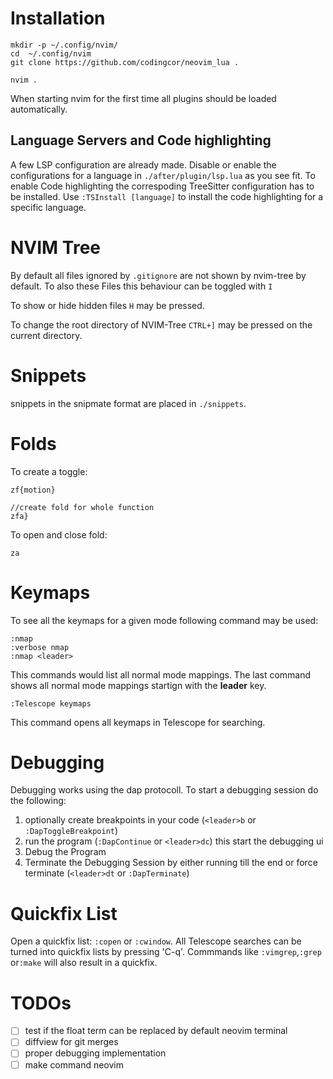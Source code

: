 # Installation

```
mkdir -p ~/.config/nvim/
cd  ~/.config/nvim
git clone https://github.com/codingcor/neovim_lua .

nvim .
```

When starting nvim for the first time all plugins should be loaded automatically.

## Language Servers and Code highlighting

A few LSP configuration are already made. 
Disable or enable the configurations for a language in `./after/plugin/lsp.lua` as you see fit.
To enable Code highlighting the correspoding TreeSitter configuration has to be installed. 
Use `:TSInstall [language]` to install the code highlighting for a specific language.

# NVIM Tree 

By default all files ignored by `.gitignore` are not shown by nvim-tree by default.
To also these Files this behaviour can be toggled with `I`

To show or hide hidden files `H` may be pressed.

To change the root directory of NVIM-Tree `CTRL+]` may be pressed on the current directory.

# Snippets

snippets in the snipmate format are placed in `./snippets`.

# Folds

To create a toggle:

```
zf{motion}

//create fold for whole function
zfa}
```

To open and close fold:

```
za
```

# Keymaps 

To see all the keymaps for a given mode following command may be used:

```
:nmap
:verbose nmap
:nmap <leader>
```

This commands would list all normal mode mappings. 
The last command shows all normal mode mappings startign with the **leader** key. 

```
:Telescope keymaps
```

This command opens all keymaps in Telescope for searching.

# Debugging

Debugging works using the dap protocoll. To start a debugging session do the following:

1. optionally create breakpoints in your code (`<leader>b` or `:DapToggleBreakpoint`)
2. run the program (`:DapContinue` or `<leader>dc`) this start the debugging ui
3. Debug the Program
4. Terminate the Debugging Session by either running till the end or force terminate
(`<leader>dt` or `:DapTerminate`)

# Quickfix List

Open a quickfix list: `:copen` or `:cwindow`.
All Telescope searches can be turned into quickfix lists by pressing 'C-q'.
Commmands like `:vimgrep`,`:grep` or`:make` will also result in a quickfix.

# TODOs

- [ ] test if the float term can be replaced by default neovim terminal
- [ ] diffview for git merges
- [ ] proper debugging implementation
- [ ] make command neovim
